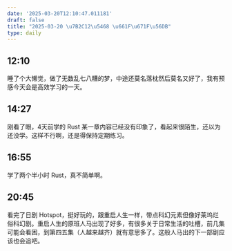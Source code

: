 ```yaml
---
date: '2025-03-20T12:10:47.011181'
draft: false
title: "2025-03-20 \u7B2C12\u5468 \u661F\u671F\u56DB"
type: daily
---
```


## 12:10

睡了个大懒觉，做了无数乱七八糟的梦，中途还莫名落枕然后莫名又好了，我有预感今天会是高效学习的一天。


## 14:27

刚看了眼，4天前学的 Rust 某一章内容已经没有印象了，看起来很陌生，还以为还没学。这样不行啊，还是得保持定期练习。


## 16:55

学了两个半小时 Rust，真不简单啊。


## 20:45

看完了日剧 Hotspot，挺好玩的，跟重启人生一样，带点科幻元素但像好莱坞烂俗科幻剧。重启人生的原班人马出现了好多，有很多关于日常生活的吐槽，前几集可能会看困，到第四五集（人越来越齐）就有意思多了。这般人马出的下一部剧应该也会追吧。


